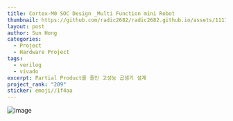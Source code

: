 ```yaml
---
title: Cortex-M0 SOC Design _Multi Function mini Robot
thumbnail: https://github.com/radic2682/radic2682.github.io/assets/11177959/ef47ba0c-6720-4c32-8813-23bbc372342a
layout: post
author: Sun Hong
categories:
  - Project
  - Hardware Project
tags:
  - verilog
  - vivado
excerpt: Partial Product를 줄인 고성능 곱셈기 설계
project_rank: "209"
sticker: emoji//1f4aa
---
```

![image](https://github.com/radic2682/radic2682.github.io/assets/11177959/ef47ba0c-6720-4c32-8813-23bbc372342a)